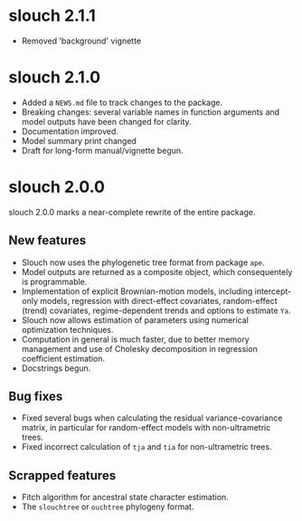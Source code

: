 # slouch 2.1.1

* Removed 'background' vignette

# slouch 2.1.0

* Added a `NEWS.md` file to track changes to the package.
* Breaking changes: several variable names in function arguments and model outputs have been changed for clarity.
* Documentation improved.
* Model summary print changed
* Draft for long-form manual/vignette begun.

# slouch 2.0.0

slouch 2.0.0 marks a near-complete rewrite of the entire package.

## New features

* Slouch now uses the phylogenetic tree format from package `ape`.
* Model outputs are returned as a composite object, which consequentely is programmable.
* Implementation of explicit Brownian-motion models, including intercept-only models, regression with direct-effect covariates, random-effect (trend) covariates, regime-dependent trends and options to estimate `Ya`.
* Slouch now allows estimation of parameters using numerical optimization techniques.
* Computation in general is much faster, due to better memory management and use of Cholesky decomposition in regression coefficient estimation.
* Docstrings begun.

## Bug fixes

* Fixed several bugs when calculating the residual variance-covariance matrix, in particular for random-effect models with non-ultrametric trees.
* Fixed incorrect calculation of `tja` and `tia` for non-ultrametric trees.

## Scrapped features

* Fitch algorithm for ancestral state character estimation.
* The `slouchtree` or `ouchtree` phylogeny format.


